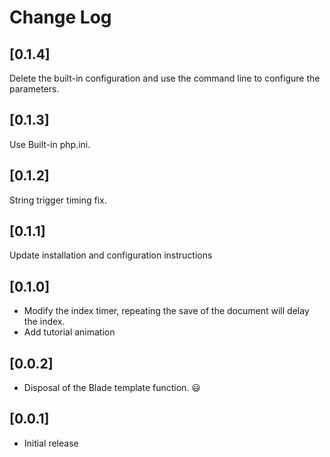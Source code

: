 # Change Log

## [0.1.4]
Delete the built-in configuration and use the command line to configure the parameters.

## [0.1.3]
Use Built-in php.ini.

## [0.1.2]

String trigger timing fix.

## [0.1.1]

Update installation and configuration instructions

## [0.1.0]

- Modify the index timer, repeating the save of the document will delay the index. 
- Add tutorial animation

## [0.0.2]

- Disposal of the Blade template function. 😃

## [0.0.1]

- Initial release